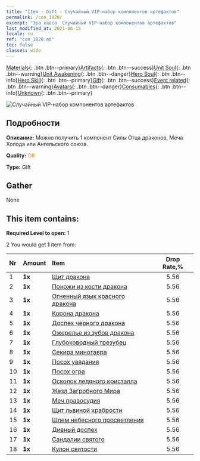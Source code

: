 ```yaml
---
title: "Item - Gift - Случайный VIP-набор компонентов артефактов"
permalink: /con_1820/
excerpt: "Эра хаоса  Случайный VIP-набор компонентов артефактов"
last_modified_at: 2021-06-15
locale: ru
ref: "con_1820.md"
toc: false
classes: wide
---
```

 [Materials](/ItemsRU/){: .btn .btn--primary}[Artifacts](/ItemsRU/Artifacts/){: .btn .btn--success}[Unit Soul](/ItemsRU/UnitSoul/){: .btn .btn--warning}[Unit Awakening](/ItemsRU/UnitAwakening/){: .btn .btn--danger}[Hero Soul](/ItemsRU/HeroSoul/){: .btn .btn--info}[Hero Skill](/ItemsRU/HeroSkill/){: .btn .btn--primary}[Gift](/ItemsRU/Gift/){: .btn .btn--success}[Event related](/ItemsRU/Events/){: .btn .btn--warning}[Avatars](/ItemsRU/Avatars/){: .btn .btn--danger}[Consumables](/ItemsRU/Consumables/){: .btn .btn--info}[Unknown](/ItemsRU/Unknown/){: .btn .btn--primary}

 ![Случайный VIP-набор компонентов артефактов](/images/t/i_907046.png)

## Подробности
 **Описание:** Можно получить 1 компонент Силы Отца драконов, Меча Холода или Ангельского союза.

 **Quality:** <span style="color: #FF8C00">OK</span>

 **Type:** Gift

## Gather

  None

## This item contains:

 **Required Level to open:** 1

 2 You would get **1** item  from:

  | Nr | Amount |     Item    | Drop Rate,% |
  |:---|:-------|:------------|:---------:|
  | 1 |  **1x** | [Щит дракона](/ItemsRU/art_144/) | 5.56 | 
  | 2 |  **1x** | [Поножи из кости дракона](/ItemsRU/art_145/) | 5.56 | 
  | 3 |  **1x** | [Огненный язык красного дракона](/ItemsRU/art_146/) | 5.56 | 
  | 4 |  **1x** | [Корона дракона](/ItemsRU/art_147/) | 5.56 | 
  | 5 |  **1x** | [Доспех черного дракона](/ItemsRU/art_148/) | 5.56 | 
  | 6 |  **1x** | [Ожерелье из зубов дракона](/ItemsRU/art_149/) | 5.56 | 
  | 7 |  **1x** | [Глубоководный трезубец](/ItemsRU/art_160/) | 5.56 | 
  | 8 |  **1x** | [Секира минотавра](/ItemsRU/art_161/) | 5.56 | 
  | 9 |  **1x** | [Посох увядания](/ItemsRU/art_162/) | 5.56 | 
  | 10 |  **1x** | [Посох огра](/ItemsRU/art_163/) | 5.56 | 
  | 11 |  **1x** | [Осколок ледяного кристалла](/ItemsRU/art_164/) | 5.56 | 
  | 12 |  **1x** | [Жезл Загробного Мира](/ItemsRU/art_165/) | 5.56 | 
  | 13 |  **1x** | [Меч правосудия](/ItemsRU/art_150/) | 5.56 | 
  | 14 |  **1x** | [Щит львиной храбрости](/ItemsRU/art_151/) | 5.56 | 
  | 15 |  **1x** | [Шлем небесного просветления](/ItemsRU/art_152/) | 5.56 | 
  | 16 |  **1x** | [Дивный доспех](/ItemsRU/art_153/) | 5.56 | 
  | 17 |  **1x** | [Сандалии святого](/ItemsRU/art_154/) | 5.56 | 
  | 18 |  **1x** | [Кулон святости](/ItemsRU/art_155/) | 5.56 | 
